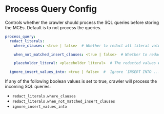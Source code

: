 # Process Query Config

Controls whether the crawler should process the SQL queries before storing the MCEs. Default is to not process the queries.

```yaml
process_query:
  redact_literals:
    where_clauses: <true | false>  # Whether to redact all literal values in WHERE clauses. Default is `false`.

    when_not_matched_insert_clauses: <true | false>  # Whether to redact literal values in WHEN NOT MATCHED INSERT clauses. If set to `True`, all literal values will be redacted to a predefined string value. Default is `false`.

    placeholder_literal: <placeholder literal>  # The redacted values will be replaced by this placeholder string. Default is '<REDACTED>'.

  ignore_insert_values_into: <true | false>  #  Ignore `INSERT INTO ... VALUES` expressions. These expressions don't have any lineage information, and are often very large in size. Default is `true`.
```

If any of the following boolean values is set to true, crawler will process the incoming SQL queries:

- `redact_literals.where_clauses`
- `redact_literals.when_not_matched_insert_clauses`
- `ignore_insert_values_into`
